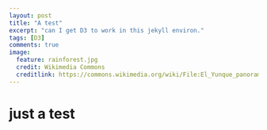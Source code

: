 ```yaml
---
layout: post
title: "A test"
excerpt: "can I get D3 to work in this jekyll environ."
tags: [D3]
comments: true
image:
  feature: rainforest.jpg
  credit: Wikimedia Commons
  creditlink: https://commons.wikimedia.org/wiki/File:El_Yunque_panorama.jpg
---
```

<script src="//d3js.org/d3.v3.min.js"></script>
<script src="//d3js.org/topojson.v1.min.js"></script>
# just a test
<script>
var width = 960,
    height = 500;

var projection = d3.geo.orthographic()
    .scale(250)
    .translate([width / 2, height / 2])
    .clipAngle(90);

var path = d3.geo.path()
    .projection(projection);

var λ = d3.scale.linear()
    .domain([0, width])
    .range([-180, 180]);

var φ = d3.scale.linear()
    .domain([0, height])
    .range([90, -90]);

var svg = d3.select("body").append("svg")
    .attr("width", width)
    .attr("height", height);

svg.on("mousemove", function() {
  var p = d3.mouse(this);
  projection.rotate([λ(p[0]), φ(p[1])]);
  svg.selectAll("path").attr("d", path);
});

d3.json("//klevan.github.io/d3scripts/world-110m.json", function(error, world) {
  if (error) throw error;

  svg.append("path")
      .datum(topojson.feature(world, world.objects.land))
      .attr("class", "land")
      .attr("d", path);
});

</script>
